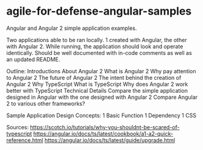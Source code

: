 # agile-for-defense-angular-samples
Angular and Angular 2 simple application examples.

Two applications able to be ran locally. 1 created with Angular, the other with Angular 2. While running, the application should look and operate identically. Should be well documented with in-code comments as well as an updated README.

Outline:
    Introductions
    About Angular 2
        What is Angular 2
        Why pay attention to Angular 2
        The future of Angular 2
        The intent behind the creation of Angular 2
    Why TypeScript
        What is TypeScript
        Why does Angular 2 work better with TypeScript
    Technical Details
        Compare the simple application designed in Angular with the one designed with Angular 2
        Compare Angular 2 to various other frameworks?

Sample Application Design Concepts:
    1 Basic Function
    1 Dependency
    1 CSS

Sources:
    https://scotch.io/tutorials/why-you-shouldnt-be-scared-of-typescript
    https://angular.io/docs/ts/latest/cookbook/a1-a2-quick-reference.html
    https://angular.io/docs/ts/latest/guide/upgrade.html
